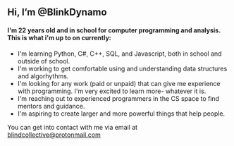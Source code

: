 ## Hi, I’m @BlinkDynamo
#### I'm 22 years old and in school for computer programming and analysis. This is what i'm up to on currently:

- I'm learning Python, C#, C++, SQL, and Javascript, both in school and outside of school.
- I'm working to get comfortable using and understanding data structures and algorhythms. 
- I'm looking for any work (paid or unpaid) that can give me experience with programming. I'm very excited to learn more- whatever it is.
- I'm reaching out to experienced programmers in the CS space to find mentors and guidance.
- I'm aspiring to create larger and more powerful things that help people.
  
You can get into contact with me via email at blindcollective@protonmail.com



